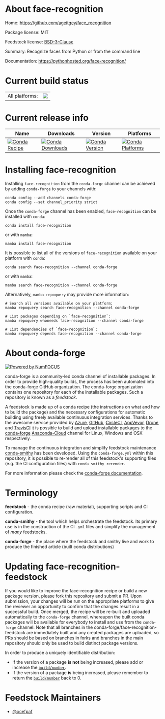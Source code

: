 About face-recognition
======================

Home: https://github.com/ageitgey/face_recognition

Package license: MIT

Feedstock license: [BSD-3-Clause](https://github.com/conda-forge/face-recognition-feedstock/blob/main/LICENSE.txt)

Summary: Recognize faces from Python or from the command line

Documentation: https://pythonhosted.org/face-recognition/

Current build status
====================


<table><tr><td>All platforms:</td>
    <td>
      <a href="https://dev.azure.com/conda-forge/feedstock-builds/_build/latest?definitionId=17561&branchName=main">
        <img src="https://dev.azure.com/conda-forge/feedstock-builds/_apis/build/status/face-recognition-feedstock?branchName=main">
      </a>
    </td>
  </tr>
</table>

Current release info
====================

| Name | Downloads | Version | Platforms |
| --- | --- | --- | --- |
| [![Conda Recipe](https://img.shields.io/badge/recipe-face--recognition-green.svg)](https://anaconda.org/conda-forge/face-recognition) | [![Conda Downloads](https://img.shields.io/conda/dn/conda-forge/face-recognition.svg)](https://anaconda.org/conda-forge/face-recognition) | [![Conda Version](https://img.shields.io/conda/vn/conda-forge/face-recognition.svg)](https://anaconda.org/conda-forge/face-recognition) | [![Conda Platforms](https://img.shields.io/conda/pn/conda-forge/face-recognition.svg)](https://anaconda.org/conda-forge/face-recognition) |

Installing face-recognition
===========================

Installing `face-recognition` from the `conda-forge` channel can be achieved by adding `conda-forge` to your channels with:

```
conda config --add channels conda-forge
conda config --set channel_priority strict
```

Once the `conda-forge` channel has been enabled, `face-recognition` can be installed with `conda`:

```
conda install face-recognition
```

or with `mamba`:

```
mamba install face-recognition
```

It is possible to list all of the versions of `face-recognition` available on your platform with `conda`:

```
conda search face-recognition --channel conda-forge
```

or with `mamba`:

```
mamba search face-recognition --channel conda-forge
```

Alternatively, `mamba repoquery` may provide more information:

```
# Search all versions available on your platform:
mamba repoquery search face-recognition --channel conda-forge

# List packages depending on `face-recognition`:
mamba repoquery whoneeds face-recognition --channel conda-forge

# List dependencies of `face-recognition`:
mamba repoquery depends face-recognition --channel conda-forge
```


About conda-forge
=================

[![Powered by
NumFOCUS](https://img.shields.io/badge/powered%20by-NumFOCUS-orange.svg?style=flat&colorA=E1523D&colorB=007D8A)](https://numfocus.org)

conda-forge is a community-led conda channel of installable packages.
In order to provide high-quality builds, the process has been automated into the
conda-forge GitHub organization. The conda-forge organization contains one repository
for each of the installable packages. Such a repository is known as a *feedstock*.

A feedstock is made up of a conda recipe (the instructions on what and how to build
the package) and the necessary configurations for automatic building using freely
available continuous integration services. Thanks to the awesome service provided by
[Azure](https://azure.microsoft.com/en-us/services/devops/), [GitHub](https://github.com/),
[CircleCI](https://circleci.com/), [AppVeyor](https://www.appveyor.com/),
[Drone](https://cloud.drone.io/welcome), and [TravisCI](https://travis-ci.com/)
it is possible to build and upload installable packages to the
[conda-forge](https://anaconda.org/conda-forge) [Anaconda-Cloud](https://anaconda.org/)
channel for Linux, Windows and OSX respectively.

To manage the continuous integration and simplify feedstock maintenance
[conda-smithy](https://github.com/conda-forge/conda-smithy) has been developed.
Using the ``conda-forge.yml`` within this repository, it is possible to re-render all of
this feedstock's supporting files (e.g. the CI configuration files) with ``conda smithy rerender``.

For more information please check the [conda-forge documentation](https://conda-forge.org/docs/).

Terminology
===========

**feedstock** - the conda recipe (raw material), supporting scripts and CI configuration.

**conda-smithy** - the tool which helps orchestrate the feedstock.
                   Its primary use is in the construction of the CI ``.yml`` files
                   and simplify the management of *many* feedstocks.

**conda-forge** - the place where the feedstock and smithy live and work to
                  produce the finished article (built conda distributions)


Updating face-recognition-feedstock
===================================

If you would like to improve the face-recognition recipe or build a new
package version, please fork this repository and submit a PR. Upon submission,
your changes will be run on the appropriate platforms to give the reviewer an
opportunity to confirm that the changes result in a successful build. Once
merged, the recipe will be re-built and uploaded automatically to the
`conda-forge` channel, whereupon the built conda packages will be available for
everybody to install and use from the `conda-forge` channel.
Note that all branches in the conda-forge/face-recognition-feedstock are
immediately built and any created packages are uploaded, so PRs should be based
on branches in forks and branches in the main repository should only be used to
build distinct package versions.

In order to produce a uniquely identifiable distribution:
 * If the version of a package **is not** being increased, please add or increase
   the [``build/number``](https://docs.conda.io/projects/conda-build/en/latest/resources/define-metadata.html#build-number-and-string).
 * If the version of a package **is** being increased, please remember to return
   the [``build/number``](https://docs.conda.io/projects/conda-build/en/latest/resources/define-metadata.html#build-number-and-string)
   back to 0.

Feedstock Maintainers
=====================

* [@ocefpaf](https://github.com/ocefpaf/)

